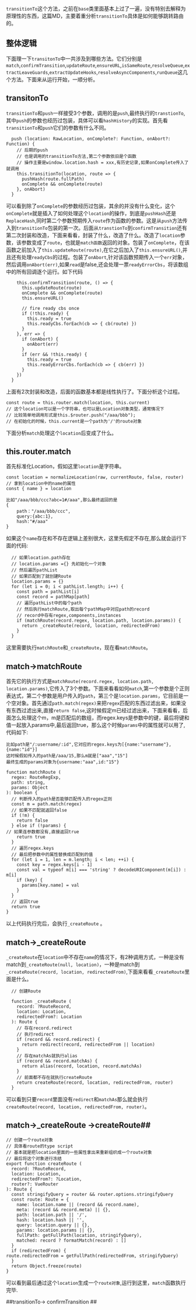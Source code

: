 `transitionTo`这个方法，之前在`base`类里面基本上过了一遍，没有特别去解释为原理性的东西，这篇MD，主要着重分析`transitionTo`具体是如何能够跳转路由的。
## 整体逻辑 ##
下面理一下`transitonTo`中一共涉及到哪些方法。它们分别是`match`,`confirmTransition`,`updateRoute`,`ensureURL`,`isSameRoute`,`resolveQueue`,`extractLeaveGuards`,`extractUpdateHooks`,`resolveAsyncComponents`,`runQueue`这几个方法。下面来从运行开始，一顺分析。
## transitonTo ##
`transitionTo`和`push`一样接受3个参数，调用的是`push`,最终执行的`transtionTo`,其中`push`的参数也经历过包装，具体可以看`hashHistory`的实现。首先看`transitionTo`和`push`它们的参数有什么不同。

      push (location: RawLocation, onComplete?: Function, onAbort?: Function) {
	    // 后期的push
	    // 也是调用的transitionTo方法,第二个参数依旧是个函数
	    // 操作主要是window.location.hash = xxx,有历史记录,如果onComplete传入了就调用
	    this.transitionTo(location, route => {
	      pushHash(route.fullPath)
	      onComplete && onComplete(route)
	    }, onAbort)
      }
可以看到除了`onComplete`的参数经历过包装，其余的并没有什么变化，这个`onComplete`就是插入了如何处理这个`location`的操作，到底是`pushHash`还是`ReplaceHash`,同时第二个参数预期传入`route`作为函数的参数。这是从`push`方法传入到`transitionTo`包装的第一次。后面从`transtionTo`到`confirmTransition`还有第二次封装和改造，下面来看看，封装了什么，改造了什么。改造了`location`参数，该参数变成了`route`，也就是`match函数`返回的对象。包装了`onComplete`，在该函数之前加入了`this.updateRoute(route)`,在它之后加入了`this.ensureURL()`,并且还有处理`readyCbs`的过程。包装了`onAbort`,针对该函数预期传入一个`err`对象，然后调用`onAbort(err)`,如果`read`是false,还会处理一票`readyErrorCbs`，将该数组中的所有回调逐个运行。如下代码

	
	    this.confirmTransition(route, () => {
	      this.updateRoute(route)
	      onComplete && onComplete(route)
	      this.ensureURL()
	
	      // fire ready cbs once
	      if (!this.ready) {
	        this.ready = true
	        this.readyCbs.forEach(cb => { cb(route) })
	      }
	    }, err => {
	      if (onAbort) {
	        onAbort(err)
	      }
	      if (err && !this.ready) {
	        this.ready = true
	        this.readyErrorCbs.forEach(cb => { cb(err) })
	      }
	    })
	  }

上面有2次封装和改造，后面的函数基本都是线性执行了。下面分析这个过程。

    const route = this.router.match(location, this.current)
    // 这个location可以是一个字符串，也可以是Location对象类型，通常情况下
    // 比较简单地调用形式是this.$router.push("/aaa/bbb");
    // 在初始化的时候，this.current是一个path为'/'的route对象
下面分析`match`处理这个`location`后变成了什么。
## this.router.match ##
首先标准化Location，假如这里`location`是字符串。

    const location = normalizeLocation(raw, currentRoute, false, router)
    // 拿到location中的name的属性
    const { name } = location

    比如"/aaa/bbb/ccc?abc=1#/aaa",那么最终返回的是
    {
	    path："/aaa/bbb/ccc",
	    query:{abc:1},
	    hash:"#/aaa"
    }
如果这个`name`存在和不存在逻辑上差别很大，这里先假定不存在,那么就会运行下面的代码:

      // 如果location.path存在
      // location.params ={} 先初始化一个对象
      // 然后遍历pathList
      // 如果匹配到了就创建Route
      location.params = {}
      for (let i = 0; i < pathList.length; i++) {
        const path = pathList[i]
        const record = pathMap[path]
        // 遍历pathList中的每个path
        // 然后执行matchRoute,取出每个pathMap中对应path的record
        // record中存有regex,components,instances
        if (matchRoute(record.regex, location.path, location.params)) {
          return _createRoute(record, location, redirectedFrom)
        }
      }
这里需要执行`matchRoute`和`_createRoute`，现在看`matchRoute`。
## match->matchRoute ##
首先它的执行方式是`matchRoute(record.regex, location.path, location.params)`,它传入了3个参数。下面来看看如何`match`,第一个参数是个正则表达式，第二个参数是用户传入的`path`，第三个是`location.params`，它目前是一个空对象。首先通过`path.match(regex)`来把`regex`匹配的东西过滤出来，如果没有东西过滤出来,直接`return false`,这时候假定m已经过滤出来，下面来看看，后面怎么处理这个m，m是匹配后的数组，而regex.keys是参数中的键，最后将键和值一起放入params中,最后返回true，那么这个时候`params`中的属性就可以用了,代码如下:
    
    比如path是"/:username/:id",它对应的regex.keys为[{name:"username"},{name:"id"}]
    这时候假如传入的path是/aaa/15,那么m就是["aaa","15"]
    最终生成的params对象为{username:"aaa",id:"15"}
    
    function matchRoute (
      regex: RouteRegExp,
      path: string,
      params: Object
    ): boolean {
      // 判断传入的path是否能够匹配传入的regex正则
      const m = path.match(regex)
      // 如果不匹配就返回false
      if (!m) {
    	return false
      } else if (!params) {
    // 如果连参数都没有,直接返回true
    	return true
      }
      // 遍历regex.keys
      // 最后把参数中的属性替换成匹配到的值
      for (let i = 1, len = m.length; i < len; ++i) {
	    const key = regex.keys[i - 1]
	    const val = typeof m[i] === 'string' ? decodeURIComponent(m[i]) : m[i]
	    if (key) {
	      params[key.name] = val
	    }
      }
      // 返回true
      return true
    }

以上代码执行完后，会执行`_createRoute` 。
## match->_createRoute ##
`_createRoute`在`location`中不存在`name`的情况下，有2种调用方式，一种是没有match到`_createRoute(null, location)`，一种是match到`_createRoute(record, location, redirectedFrom)`,下面来看看`_createRoute`里面是什么。

      // 创建Route
    
      function _createRoute (
	    record: ?RouteRecord,
	    location: Location,
	    redirectedFrom?: Location
      ): Route {
	    // 存在record.redirect
	    // 执行redirect
	    if (record && record.redirect) {
	      return redirect(record, redirectedFrom || location)
	    }
	    // 存在matchAs就执行alias
	    if (record && record.matchAs) {
	      return alias(record, location, record.matchAs)
	    }
	    // 前面都不存在就执行createRoute
	    return createRoute(record, location, redirectedFrom, router)
      }

可以看到只要`record`里面没有`redirect`和`matchAs`那么就会执行`createRoute(record, location, redirectedFrom, router)`。
## match->_createRoute ->createRoute##
    // 创建一个route对象
    // 具体看route的type script
    // 基本就是把location里面的一些属性拿出来重新组织成一个route对象
    // 最后将这个对象进行冻结
    export function createRoute (
      record: ?RouteRecord,
      location: Location,
      redirectedFrom?: ?Location,
      router?: VueRouter
    ): Route {
      const stringifyQuery = router && router.options.stringifyQuery
      const route: Route = {
	    name: location.name || (record && record.name),
	    meta: (record && record.meta) || {},
	    path: location.path || '/',
	    hash: location.hash || '',
	    query: location.query || {},
	    params: location.params || {},
	    fullPath: getFullPath(location, stringifyQuery),
	    matched: record ? formatMatch(record) : []
      }
      if (redirectedFrom) {
    route.redirectedFrom = getFullPath(redirectedFrom, stringifyQuery)
      }
      return Object.freeze(route)
    }
可以看到最后通过这个`location`生成一个`route对象`,运行到这里，`match`函数执行完毕.


##transitionTo-> confirmTransition ##

